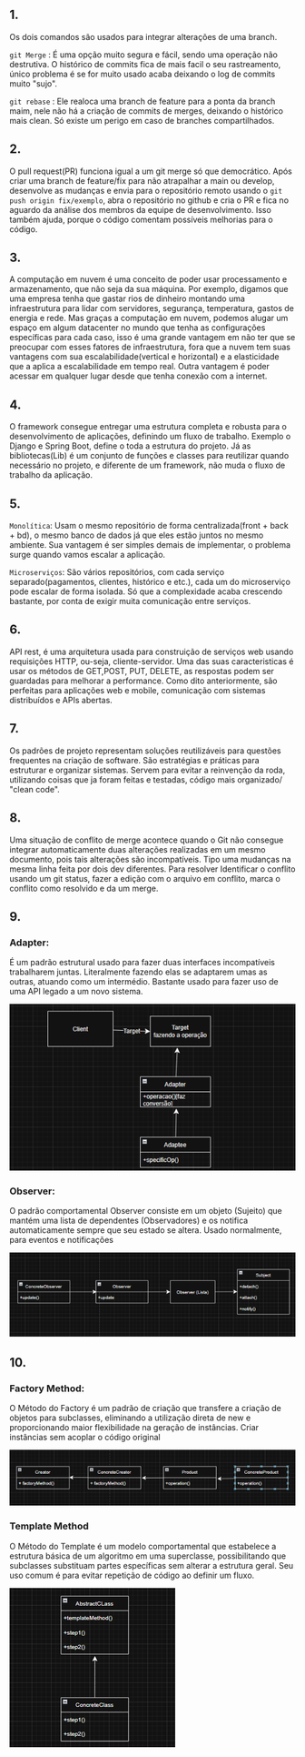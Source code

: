 ## 1.
Os dois comandos são usados para integrar alterações de uma branch.

`git Merge` : É uma opção muito segura e fácil, sendo uma operação não destrutiva. O histórico de commits fica de mais facil o seu rastreamento, único problema é se for muito usado acaba deixando o log de commits muito "sujo".

`git rebase` : Ele realoca uma branch de feature para a ponta da branch maim, nele não há a criação de commits de merges, deixando o histórico mais clean. Só existe um perigo em caso de branches compartilhados.

## 2.

O pull request(PR) funciona igual a um git merge só que democrático. Após criar uma branch de feature/fix para não atrapalhar a main ou develop, desenvolve as mudanças e envia para o repositório remoto usando o `git push origin fix/exemplo`, abra o repositório no github e cria o PR e fica no aguardo da análise dos membros da equipe de desenvolvimento. Isso também ajuda, porque o código comentam possíveis melhorias para o código.

## 3.

A computação em nuvem é uma conceito de poder usar processamento e armazenamento, que não seja da sua máquina. Por exemplo, digamos que uma empresa tenha que gastar rios de dinheiro montando uma infraestrutura para lidar com servidores, segurança, temperatura, gastos de energia e rede. Mas graças a computação em nuvem, podemos alugar um espaço em algum datacenter no mundo que tenha as configurações específicas para cada caso, isso é uma grande vantagem em não ter que se preocupar com esses fatores de infraestrutura, fora que a nuvem tem suas vantagens com sua escalabilidade(vertical e horizontal) e a elasticidade que a aplica a escalabilidade em tempo real. Outra vantagem é poder acessar em qualquer lugar desde que tenha conexão com a internet.

## 4.

O framework consegue entregar uma estrutura completa e robusta para o desenvolvimento de aplicações, definindo um fluxo de trabalho. Exemplo o Django e Spring Boot, define o toda a estrutura do projeto. Já as bibliotecas(Lib) é um conjunto de funções e classes para reutilizar quando necessário no projeto, e diferente de um framework, não muda o fluxo de trabalho da aplicação.

## 5.

`Monolítica`: Usam o mesmo repositório de forma centralizada(front + back + bd), o mesmo banco de dados já que eles estão juntos no mesmo ambiente. Sua vantagem é ser simples demais de implementar, o problema surge quando vamos escalar a aplicação.

`Microserviços`: São vários repositórios, com cada serviço separado(pagamentos, clientes, histórico e etc.), cada um do microserviço pode escalar de forma isolada. Só que a complexidade acaba crescendo bastante, por conta de exigir muita comunicação entre serviços.

## 6.

API rest, é uma arquitetura usada para construição de serviços web usando requisições HTTP, ou-seja, cliente-servidor. Uma das suas caracteristicas é usar os métodos de GET,POST, PUT, DELETE, as respostas podem ser guardadas para melhorar a performance. Como dito anteriormente, são perfeitas para aplicações web e mobile, comunicação com sistemas distribuídos e APIs abertas.

## 7.

Os padrões de projeto representam soluções reutilizáveis para questões frequentes na criação de software. São estratégias e práticas para estruturar e organizar sistemas. Servem para evitar a reinvenção da roda, utilizando coisas que ja foram feitas e testadas, código mais organizado/ "clean code".

## 8.

Uma situação de conflito de merge acontece quando o Git não consegue integrar automaticamente duas alterações realizadas em um mesmo documento, pois tais alterações são incompatíveis. Tipo uma mudanças na mesma linha feita por dois dev diferentes. Para resolver Identificar o conflito usando um git status, fazer a edição com o arquivo em conflito, marca o conflito como resolvido e da um merge.

## 9.

### Adapter:

É um padrão estrutural usado para fazer duas interfaces incompatíveis trabalharem juntas. Literalmente fazendo elas se adaptarem umas as outras, atuando como um intermédio. Bastante usado para fazer uso de uma API legado a um novo sistema.

![Padrão Adapter](answerQ09adapter.png)

### Observer:

O padrão comportamental Observer consiste em um objeto (Sujeito) que mantém uma lista de dependentes (Observadores) e os notifica automaticamente sempre que seu estado se altera. Usado normalmente, para eventos e notificações

![Padrão Observer](answerQ09observer.png)

## 10.

### Factory Method:

O Método do Factory é um padrão de criação que transfere a criação de objetos para subclasses, eliminando a utilização direta de new e proporcionando maior flexibilidade na geração de instâncias. Criar instâncias sem acoplar o código original

![Método Factory](answerQ10Factory.png)

### Template Method

O Método do Template é um modelo comportamental que estabelece a estrutura básica de um algoritmo em uma superclasse, possibilitando que subclasses substituam partes específicas sem alterar a estrutura geral. Seu uso comum é para evitar repetição de código ao definir um fluxo.

![Método template](answerQ10template.png)